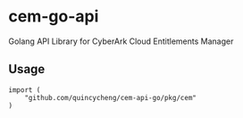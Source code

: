 # cem-go-api
Golang API Library for CyberArk Cloud Entitlements Manager

## Usage

```
import (
	"github.com/quincycheng/cem-api-go/pkg/cem"
)

```
